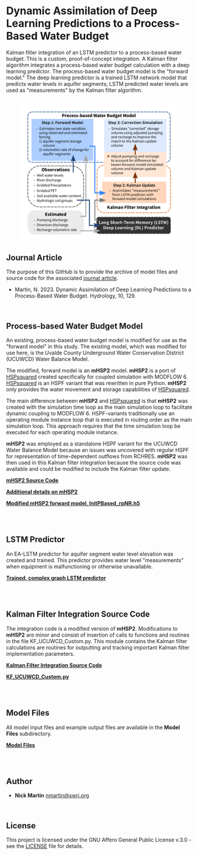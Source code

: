 # Dynamic Assimilation of Deep Learning Predictions to a Process-Based Water Budget

Kalman filter integration of an LSTM predictor to a process-based water budget. This is a custom, 
proof-of-concept integration. A Kalman filter algorithm integrates a process-based water budget 
calculation with a deep learning predictor. The process-based water budget model is the "forward
model." The deep learning predictor is a trained LSTM network model that predicts water levels
in aquifer segments; LSTM predicted water levels are used as "measurements" by the Kalman filter
algorithm.  
<br/>
<figure>
    <img src="/assets/GA_KF-DA.png"
         width="800"
         alt="Graphical Abstract">
</figure>

## Journal Article

The purpose of this GitHub is to provide the archive of model files and source code for the 
associated [journal article](https://doi.org/10.3390/hydrology10060129).  

* Martin, N. 2023. Dynamic Assimilation of Deep Learning Predictions to a Process-Based Water Budget. Hydrology, 10, 129.
<br/>

## Process-based Water Budget Model

An existing, process-based water budget model is modified for use as the "forward model" in this
study. The existing model, which was modified for use here, is the Uvalde County Underground Water
Conservation District (UCUWCD) Water Balance Model.  

The modified, forward model is an **mHSP2** model. **mHSP2** is a port of 
[HSPsquared](https://github.com/respec/HSPsquared) created specifically for coupled simulation 
with MODFLOW 6. [HSPsquared](https://github.com/respec/HSPsquared) is an HSPF variant that 
was rewritten in pure Python. **mHSP2** only provides the water movement and storage 
capabilities of [HSPsquared](https://github.com/respec/HSPsquared).  

The main difference between **mHSP2** and [HSPsquared](https://github.com/respec/HSPsquared) 
is that **mHSP2** was created with the simulation time loop as 
the main simulation loop to facilitate dynamic coupling to MODFLOW 6. 
HSPF-variants traditionally use an operating module instance loop that 
is executed in routing order as the main simulation loop. This approach 
requires that the time simulation loop be executed for each operating 
module instance.  

**mHSP2** was employed as a standalone HSPF variant for the UCUWCD Water Balance Model because
an issues was uncovered with regular HSPF for representation of time-dependent outflows from
RCHRES. **mHSP2** was then used in this Kalman filter integration because the source code was
available and could be modified to include the Kalman filter update.  

[**mHSP2 Source Code**](https://github.com/nmartin198/mHSP2)

[**Additional details on mHSP2**](https://nmartin198.github.io/pyHS2MF6/mHSP2.html)

[**Modified mHSP2 forward model, InitPBased_rpNR.h5**](https://github.com/nmartin198/kfint_watbudg_lstm/tree/main/Model_Files/Original)

<br/><br/>

## LSTM Predictor

An EA-LSTM predictor for aquifer segment water level elevation was created and trained. This predictor provides water level "measurements" when equipment is malfunctioning or otherwise unavailable.

[**Trained, complex graph LSTM predictor**](https://github.com/nmartin198/kfint_watbudg_lstm/tree/main/LSTM_Predictor)

<br/><br/>

## Kalman Filter Integration Source Code

The integration code is a modified version of **mHSP2**. Modifications to **mHSP2** are minor and consist of insertion of calls to functions and routines in the file KF_UCUWCD_Custom.py. This module contains the Kalman filter calculations are routines for outputting and tracking important Kalman filter implementation parameters.

[**Kalman Filter Integration Source Code**](https://github.com/nmartin198/kfint_watbudg_lstm/tree/main/KF_mHSP2)

[**KF_UCUWCD_Custom.py**](https://github.com/nmartin198/kfint_watbudg_lstm/tree/main/KF_mHSP2/KF_UCUWCD_Custom.py)

<br/><br/>

## Model Files

All model input files and example output files are available in the **Model Files** subdirectory.

[**Model Files**](https://github.com/nmartin198/kfint_watbudg_lstm/tree/main/Model_Files)

<br/><br/>

## Author

* **Nick Martin** nmartin@swri.org
<br/>

## License

This project is licensed under the GNU Affero General Public License v.3.0 - see the [LICENSE](LICENSE) file for details.
<br/>
